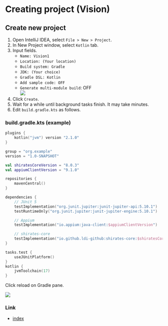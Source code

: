 # Creating project (Vision)

## Create new project

1. Open IntelliJ IDEA, select `File > New > Project`.
1. In New Project window, select `Kotlin` tab.
1. Input fields.
    - `Name: Vision1`
    - `Location: (Your location)`
    - `Build system: Gradle`
    - `JDK: (Your choice)`
    - `Gradle DSL: Kotlin`
    - `Add sample code: OFF`
    - `Generate multi-module build`: OFF
      <br>![](../_images/new_project.png)
1. Click `Create`.
1. Wait for a while until background tasks finish. It may take minutes.
1. Edit `build.gradle.kts` as follows.

### build.gradle.kts (example)

```kotlin
plugins {
    kotlin("jvm") version "2.1.0"
}

group = "org.example"
version = "1.0-SNAPSHOT"

val shiratesCoreVersion = "8.0.3"
val appiumClientVersion = "9.1.0"

repositories {
    mavenCentral()
}

dependencies {
    // JUnit 5
    testImplementation("org.junit.jupiter:junit-jupiter-api:5.10.1")
    testRuntimeOnly("org.junit.jupiter:junit-jupiter-engine:5.10.1")

    // Appium
    testImplementation("io.appium:java-client:$appiumClientVersion")

    // shirates-core
    testImplementation("io.github.ldi-github:shirates-core:$shiratesCoreVersion")
}

tasks.test {
    useJUnitPlatform()
}
kotlin {
    jvmToolchain(17)
}
```

Click reload on Gradle pane.

![](../../../classic/basic/_images/gradle_refresh.png)

### Link

- [index](../../../index.md)

